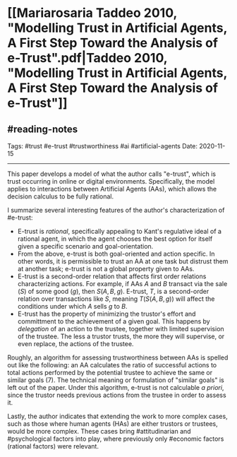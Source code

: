 # [[Mariarosaria Taddeo 2010, "Modelling Trust in Artificial Agents, A First Step Toward the Analysis of e-Trust".pdf|Taddeo 2010, "Modelling Trust in Artificial Agents, A First Step Toward the Analysis of e-Trust"]]
## #reading-notes 
Tags: #trust #e-trust #trustworthiness #ai #artificial-agents
Date: 2020-11-15
___
This paper develops a model of what the author calls "e-trust", which is trust occurring in online or digital environments. Specifically, the model applies to interactions between Artificial Agents (AAs), which allows the decision calculus to be fully rational.

I summarize several interesting features of the author's characterization of #e-trust:
- E-trust is *rational*, specifically appealing to Kant's regulative ideal of a rational agent, in which the agent chooses the best option for itself given a specific scenario and goal-orientation.
- From the above, e-trust is both goal-oriented and action specific. In other words, it is permissible to trust an AA at one task but distrust them at another task; e-trust is not a global property given to AAs.
- E-trust is a second-order relation that affects first order relations characterizing actions. For example, if AAs $A$ and $B$ transact via the sale ($S$) of some good ($g$), then $S(A,B,g)$. E-trust, $T$, is a second-order relation over transactions like $S$, meaning $T(S(A,B,g))$ will affect the conditions under which $A$ sells $g$ to $B$.
- E-trust has the property of minimizing the trustor's effort and committment to the achievement of a given goal. This happens by *delegation* of an action to the trustee, together with limited supervision of the trustee. The less a trustor trusts, the more they will supervise, or even replace, the actions of the trustee.

Roughly, an algorithm for assessing trustworthiness between AAs is spelled out like the following: an AA calculates the ratio of successful actions to total actions performed by the potential trustee to achieve the same or similar goals (7). The technical meaning or formulation of "similar goals" is left out of the paper. Under this algorithm, e-trust is not calculable *a priori*, since the trustor needs previous actions from the trustee in order to assess it.

Lastly, the author indicates that extending the work to more complex cases, such as those where human agents (HAs) are either trustors or trustees, would be more complex. These cases bring #attitudinarian and #psychological factors into play, where previously only #economic factors (rational factors) were relevant.